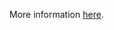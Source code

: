 More information [here](https://docs.bridgecrew.io/docs/ensure-alibaba-cloud-cypher-policy-is-secured).
